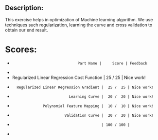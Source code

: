 ## Description:

This exercise helps in optimization of Machine learning algorithm. We use techniques such regularization, learning the curve and cross validation to obtain our end result. 

# Scores:
*                                   Part Name |     Score | Feedback
*
*   Regularized Linear Regression Cost Function |  25 /  25 | Nice work!
*       Regularized Linear Regression Gradient |  25 /  25 | Nice work!
*                               Learning Curve |  20 /  20 | Nice work!
*                   Polynomial Feature Mapping |  10 /  10 | Nice work!
*                             Validation Curve |  20 /  20 | Nice work!
*                                              | 100 / 100 | 
*  
 